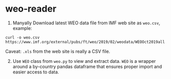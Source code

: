 # weo-reader


1. Manyally Download latest WEO data file from IMF web site as `weo.csv`, example:

```
curl -o weo.csv https://www.imf.org/external/pubs/ft/weo/2019/02/weodata/WEOOct2019all.xls
```

Caveat: `.xls` from the web site is really a CSV file.

2. Use `WEO` class from `weo.py` to view and extract data. `WEO` is a wrapper around a by-country pandas dataframe that ensures proper import and easier access to data.
